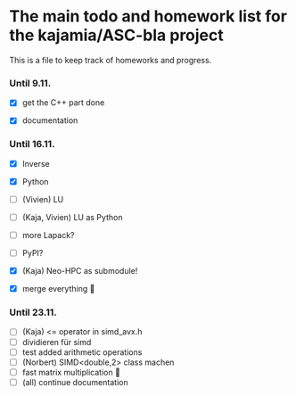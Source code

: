 # The main todo and homework list for the kajamia/ASC-bla project
This is a file to keep track of homeworks and progress.

### Until 9.11.

- [x] get the C++ part done
- [x] documentation


### Until 16.11.

- [x] Inverse
- [x] Python
- [ ] (Vivien) LU
- [ ] (Kaja, Vivien) LU as Python
- [ ] more Lapack?
- [ ] PyPI?
- [x] (Kaja) Neo-HPC as submodule!
- [x] merge everything :tada:


### Until 23.11.

- [ ] (Kaja) <= operator in simd_avx.h
- [ ] dividieren für simd
- [ ] test added arithmetic operations
- [ ] (Norbert) SIMD<double,2> class machen
- [ ] fast matrix multiplication :rocket:
- [ ] (all) continue documentation
